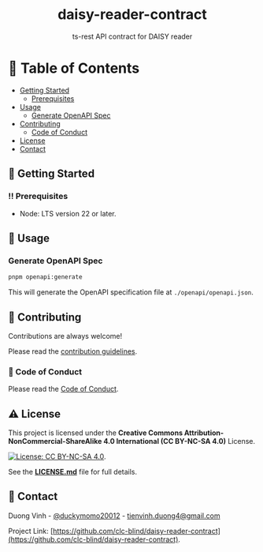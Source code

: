 <div align="center">

  <h1>daisy-reader-contract</h1>

  <p>
    ts-rest API contract for DAISY reader
  </p>

</div>

<!-- Table of Contents -->

# :notebook_with_decorative_cover: Table of Contents

- [Getting Started](#toolbox-getting-started)
  - [Prerequisites](#bangbang-prerequisites)
- [Usage](#eyes-usage)
  - [Generate OpenAPI Spec](#generate-openapi-spec)
- [Contributing](#wave-contributing)
  - [Code of Conduct](#scroll-code-of-conduct)
- [License](#warning-license)
- [Contact](#handshake-contact)

<!-- Getting Started -->

## :toolbox: Getting Started

<!-- Prerequisites -->

### :bangbang: Prerequisites

- Node: LTS version 22 or later.

<!-- Usage -->

## :eyes: Usage

### Generate OpenAPI Spec

```bash
pnpm openapi:generate
```

This will generate the OpenAPI specification file at `./openapi/openapi.json`.

<!-- Contributing -->

## :wave: Contributing

Contributions are always welcome!

Please read the [contribution guidelines](./CONTRIBUTING.md).

<!-- Code of Conduct -->

### :scroll: Code of Conduct

Please read the [Code of Conduct](./CODE_OF_CONDUCT.md).

<!-- License -->

## :warning: License

This project is licensed under the **Creative Commons Attribution-NonCommercial-ShareAlike 4.0 International (CC BY-NC-SA 4.0)** License.

[![License: CC BY-NC-SA 4.0](https://licensebuttons.net/l/by-nc-sa/4.0/88x31.png)](https://creativecommons.org/licenses/by-nc-sa/4.0/).

See the **[LICENSE.md](./LICENSE.md)** file for full details.

<!-- Contact -->

## :handshake: Contact

Duong Vinh - [@duckymomo20012](https://twitter.com/duckymomo20012) -
tienvinh.duong4@gmail.com

Project Link: [https://github.com/clc-blind/daisy-reader-contract](https://github.com/clc-blind/daisy-reader-contract).
